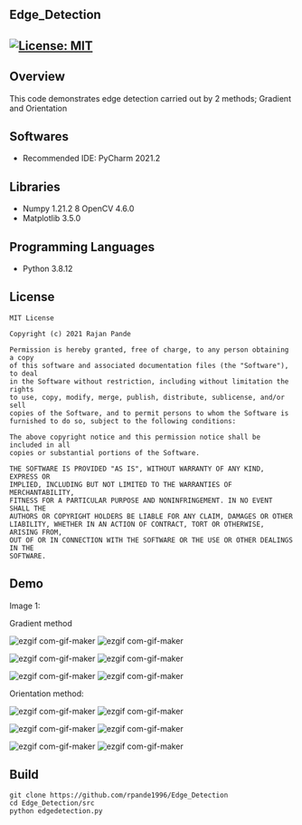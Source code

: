 ## Edge_Detection
[![License: MIT](https://img.shields.io/badge/License-MIT-green.svg)](https://opensource.org/licenses/MIT)
---
## Overview

This code demonstrates edge detection carried out by 2 methods; Gradient and Orientation

## Softwares

* Recommended IDE: PyCharm 2021.2

## Libraries

* Numpy 1.21.2
8 OpenCV 4.6.0
* Matplotlib 3.5.0

## Programming Languages

* Python 3.8.12

## License 

```
MIT License

Copyright (c) 2021 Rajan Pande

Permission is hereby granted, free of charge, to any person obtaining a copy
of this software and associated documentation files (the "Software"), to deal
in the Software without restriction, including without limitation the rights
to use, copy, modify, merge, publish, distribute, sublicense, and/or sell
copies of the Software, and to permit persons to whom the Software is
furnished to do so, subject to the following conditions:

The above copyright notice and this permission notice shall be included in all
copies or substantial portions of the Software.

THE SOFTWARE IS PROVIDED "AS IS", WITHOUT WARRANTY OF ANY KIND, EXPRESS OR
IMPLIED, INCLUDING BUT NOT LIMITED TO THE WARRANTIES OF MERCHANTABILITY,
FITNESS FOR A PARTICULAR PURPOSE AND NONINFRINGEMENT. IN NO EVENT SHALL THE
AUTHORS OR COPYRIGHT HOLDERS BE LIABLE FOR ANY CLAIM, DAMAGES OR OTHER
LIABILITY, WHETHER IN AN ACTION OF CONTRACT, TORT OR OTHERWISE, ARISING FROM,
OUT OF OR IN CONNECTION WITH THE SOFTWARE OR THE USE OR OTHER DEALINGS IN THE 
SOFTWARE.
```

## Demo

Image 1:

Gradient method

![ezgif com-gif-maker](input/101085.jpg)
![ezgif com-gif-maker](output/Image_1_Gradient.jpg)

![ezgif com-gif-maker](input/3096.jpg)
![ezgif com-gif-maker](output/Image_21_Gradient.jpg)

![ezgif com-gif-maker](input/86000.jpg)
![ezgif com-gif-maker](output/Image_45_Gradient.jpg)

Orientation method:

![ezgif com-gif-maker](input/101085.jpg)
![ezgif com-gif-maker](output/Image_1_Orientation.jpg)

![ezgif com-gif-maker](input/3096.jpg)
![ezgif com-gif-maker](output/Image_21_Gradient.jpg)

![ezgif com-gif-maker](input/86000.jpg)
![ezgif com-gif-maker](output/Image_45_Gradient.jpg) 


## Build

```
git clone https://github.com/rpande1996/Edge_Detection
cd Edge_Detection/src
python edgedetection.py
```
